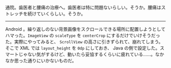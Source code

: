 通院。歯医者と腰痛の治療へ。歯医者は特に問題ないらしい。そうか。腰痛はストレッチを続けていくらしい。そうか。

-----

Android 。繰り返しのない背景画像をスクロールできる場所に配置しようとしてハマった。`ImageView` の `scaleType` を `centerCrop` にするだけでいけそうだった。実際にやってみると、 `ScrollView` の高さに引きずられて、崩れてしまう。そこで XML では `layout_height` を `0dp` にしておき、 Java の側で設定した。スマートじゃない気がするけど、動いたら妥協するくらいに疲れている……。なかなか思った通りにいかないものだ。
